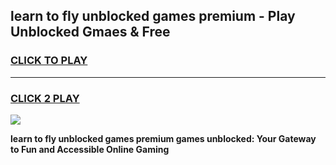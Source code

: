 
## learn to fly unblocked games premium - Play Unblocked Gmaes & Free
<h3>
<a href="https://news.freeplayer.one?title=learn_to_fly_unblocked_games_premium&ref=23F">CLICK TO PLAY</a></h3>
<hr>

<h3>
<a href="https://news.freeplayer.one?title=learn_to_fly_unblocked_games_premium&ref=23F">CLICK 2 PLAY</a>
  
</h3>

<a href="https://news.freeplayer.one?title=learn_to_fly_unblocked_games_premium&ref=23F/"><img src="https://clearcache.store/games.png"></a>


**learn to fly unblocked games premium games unblocked: Your Gateway to Fun and Accessible Online Gaming**
